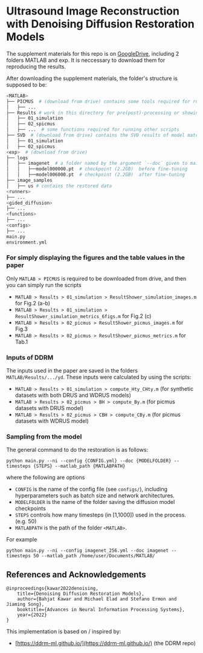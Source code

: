# Ultrasound Image Reconstruction with Denoising Diffusion Restoration Models 

The supplement materials for this repo is on [GoogleDrive](https://drive.google.com/drive/folders/14snEBvvgLAAqhFtH6gRbbpqty_rvY1Ra?usp=sharing), 
including 2 folders MATLAB and exp. It is neccessary to download them for reproducing the results.

After downloading the supplement materials, the folder's structure is supposed to be:
```bash
<MATLAB> 
├── PICMUS  # (download from drive) contains some tools required for running other scripts 
│   ├── ... 
├── Results # work in this directory for pre(post)-processing or showing the results in paper
│   ├── 01_simulation  
│   ├── 02_spicmus
│   ├── ...  # some functions required for running other scripts 
├── SVD  # (download from drive) contains the SVD results of model matrices 
│   ├── 01_simulation  
│   ├── 02_spicmus
<exp>  # (download from drive)
├── logs 
│   ├── imagenet  # a folder named by the argument `--doc` given to main.py
│   │   ├──model000000.pt  # checkpoint (2.2GB)  before fine-tuning
│   │   ├──model006000.pt  # checkpoint (2.2GB)  after fine-tuning
├── image_samples 
│   ├── us # contains the restored data
<runners> 
├── ... 
<gided_diffusion> 
├── ... 
<functions> 
├── ... 
<configs>
├── ... 
main.py
environment.yml
```

### For simply displaying the figures and the table values in the paper
Only `MATLAB > PICMUS` is required to be downloaded from drive, and then you can simply run the scripts
- `MATLAB > Results > 01_simulation > ResultShower_simulation_images.m` for Fig.2 (a-b)
- `MATLAB > Results > 01_simulation > ResultShower_simulation_metrics_6figs.m` for Fig.2 (c)
- `MATLAB > Results > 02_picmus > ResultShower_picmus_images.m` for Fig.3
- `MATLAB > Results > 02_picmus > ResultShower_picmus_metrics.m` for Tab.1


### Inputs of DDRM
The inputs used in the paper are saved in the folders `MATLAB/Results/.../yd`. These inputs were calculated by using the scripts: 
- `MATLAB > Results > 01_simulation > compute_Hty_CHty.m` (for synthetic datasets with both DRUS and WDRUS models)
- `MATLAB > Results > 02_picmus > BH > compute_By.m` (for picmus datasets with DRUS model)
- `MATLAB > Results > 02_picmus > CBH > compute_CBy.m` (for picmus datasets with WDRUS model)

### Sampling from the model
The general command to do the restoration is as follows:
```
python main.py --ni --config {CONFIG.yml} --doc {MODELFOLDER} --timesteps {STEPS} --matlab_path {MATLABPATH} 
```

where the following are options
- `CONFIG` is the name of the config file (see `configs/`), including hyperparameters such as batch size and network architectures.
- `MODELFOLDER` is the name of the folder saving the diffusion model checkpoints 
- `STEPS` controls how many timesteps (in [1,1000]) used in the process. (e.g. 50)
- `MATLABPATH` is the path of the folder `<MATLAB>`.  

For example
```
python main.py --ni --config imagenet_256.yml --doc imagenet --timesteps 50 --matlab_path /home/user/Documents/MATLAB/ 
```

## References and Acknowledgements
```
@inproceedings{kawar2022denoising,
    title={Denoising Diffusion Restoration Models},
    author={Bahjat Kawar and Michael Elad and Stefano Ermon and Jiaming Song},
    booktitle={Advances in Neural Information Processing Systems},
    year={2022}
}
```

This implementation is based on / inspired by:
- [https://ddrm-ml.github.io/](https://ddrm-ml.github.io/) (the DDRM repo)
